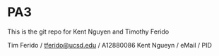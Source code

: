 # PA3

This is the git repo for Kent Nguyen and Timothy Ferido

Tim Ferido / tferido@ucsd.edu / A12880086
Kent Ngueyn / eMail / PID
